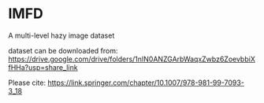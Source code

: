 # IMFD
A multi-level hazy image dataset

dataset can be downloaded from: https://drive.google.com/drive/folders/1nIN0ANZGArbWaqxZwbz6ZoevbbiXfHHa?usp=share_link

Please cite: https://link.springer.com/chapter/10.1007/978-981-99-7093-3_18
